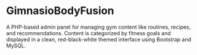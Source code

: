 # GimnasioBodyFusion
A PHP-based admin panel for managing gym content like routines, recipes, and recommendations. Content is categorized by fitness goals and displayed in a clean, red-black-white themed interface using Bootstrap and MySQL.
